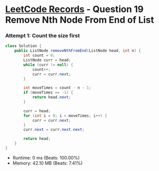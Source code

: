 # [LeetCode Records](../../README.md) - Question 19 Remove Nth Node From End of List

### Attempt 1: Count the size first
```java
class Solution {
    public ListNode removeNthFromEnd(ListNode head, int n) {
        int count = 0;
        ListNode curr = head;
        while (curr != null) {
            count++;
            curr = curr.next;
        }

        int moveTimes = count - n - 1;
        if (moveTimes == -1) {
            return head.next;
        }

        curr = head;
        for (int i = 0; i < moveTimes; i++) {
            curr = curr.next;
        }
        curr.next = curr.next.next;

        return head;
    }
}
```
- Runtime: 0 ms (Beats: 100.00%)
- Memory: 42.10 MB (Beats: 7.41%)

<br>
